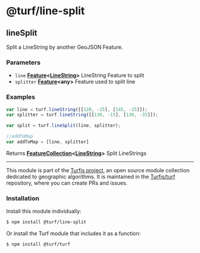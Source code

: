 # @turf/line-split

<!-- Generated by documentation.js. Update this documentation by updating the source code. -->

## lineSplit

Split a LineString by another GeoJSON Feature.

### Parameters

*   `line` **[Feature][1]<[LineString][2]>** LineString Feature to split
*   `splitter` **[Feature][1]\<any>** Feature used to split line

### Examples

```javascript
var line = turf.lineString([[120, -25], [145, -25]]);
var splitter = turf.lineString([[130, -15], [130, -35]]);

var split = turf.lineSplit(line, splitter);

//addToMap
var addToMap = [line, splitter]
```

Returns **[FeatureCollection][3]<[LineString][2]>** Split LineStrings

[1]: https://tools.ietf.org/html/rfc7946#section-3.2

[2]: https://tools.ietf.org/html/rfc7946#section-3.1.4

[3]: https://tools.ietf.org/html/rfc7946#section-3.3

<!-- This file is automatically generated. Please don't edit it directly:
if you find an error, edit the source file (likely index.js), and re-run
./scripts/generate-readmes in the turf project. -->

---

This module is part of the [Turfjs project](http://turfjs.org/), an open source
module collection dedicated to geographic algorithms. It is maintained in the
[Turfjs/turf](https://github.com/Turfjs/turf) repository, where you can create
PRs and issues.

### Installation

Install this module individually:

```sh
$ npm install @turf/line-split
```

Or install the Turf module that includes it as a function:

```sh
$ npm install @turf/turf
```
